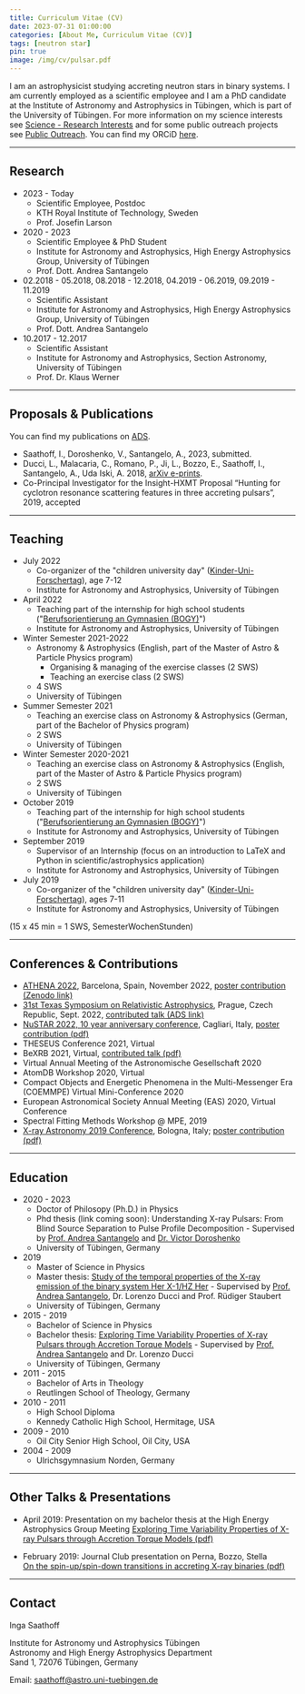 ```yaml
---
title: Curriculum Vitae (CV)
date: 2023-07-31 01:00:00
categories: [About Me, Curriculum Vitae (CV)]
tags: [neutron star]
pin: true
image: /img/cv/pulsar.pdf
---
```


I am an astrophysicist studying accreting neutron stars in binary systems. I am currently employed as a scientific employee and I am a PhD candidate at the Institute of Astronomy and Astrophysics in Tübingen, which is part of the University of Tübingen. For more information on my science interests see [Science - Research Interests](https://isaathoff.github.io/posts/science/) and for some public outreach projects see [Public Outreach](https://isaathoff.github.io/categories/public-outreach/). You can find my ORCiD [here](https://orcid.org/0000-0002-3068-7275).

---
## Research

- 2023 - Today
    - Scientific Employee, Postdoc
    - KTH Royal Institute of Technology, Sweden
    - Prof. Josefin Larson
- 2020 - 2023
    - Scientific Employee & PhD Student
    - Institute for Astronomy and Astrophysics, High Energy Astrophysics Group, University of Tübingen
    - Prof. Dott. Andrea Santangelo
- 02.2018 - 05.2018, 08.2018 - 12.2018, 04.2019 - 06.2019, 09.2019 - 11.2019
    - Scientific Assistant
    - Institute for Astronomy and Astrophysics, High Energy Astrophysics Group, University of Tübingen
    - Prof. Dott. Andrea Santangelo
- 10.2017 - 12.2017
    - Scientific Assistant
    - Institute for Astronomy and Astrophysics, Section Astronomy, University of Tübingen
    - Prof. Dr. Klaus Werner

---

## Proposals & Publications

You can find my publications on [ADS](https://ui.adsabs.harvard.edu/search/q=author%3A(%22saathoff%2C%20inga%22)&sort=date%20desc%2C%20bibcode%20desc&p_=0).

- Saathoff, I., Doroshenko, V., Santangelo, A., 2023, submitted.
- Ducci, L., Malacaria, C., Romano, P., Ji, L., Bozzo, E., Saathoff, I., Santangelo, A., Uda Iski, A. 2018, [arXiv e-prints](https://arxiv.org/abs/1811.12795).
- Co-Principal Investigator for the Insight-HXMT Proposal “Hunting for cyclotron resonance scattering features in three accreting pulsars”, 2019, accepted

---

## Teaching

- July 2022
    - Co-organizer of the "children university day" ([Kinder-Uni-Forschertag](https://uni-tuebingen.de/de/160168)), age 7-12
    - Institute for Astronomy and Astrophysics, University of Tübingen
- April 2022
    - Teaching part of the internship for high school students ("[Berufsorientierung an Gymnasien (BOGY)](https://uni-tuebingen.de/fakultaeten/mathematisch-naturwissenschaftliche-fakultaet/fachbereiche/physik/institute/astronomie-astrophysik/institut/astronomie/schulen/)")
    - Institute for Astronomy and Astrophysics, University of Tübingen
- Winter Semester 2021-2022
    - Astronomy & Astrophysics (English, part of the Master of Astro & Particle Physics program)
        - Organising & managing of the exercise classes (2 SWS)
        - Teaching an exercise class (2 SWS)
    - 4 SWS
    - University of Tübingen
- Summer Semester 2021
    - Teaching an exercise class on Astronomy & Astrophysics (German, part of the Bachelor of Physics program)
    - 2 SWS
    - University of Tübingen
- Winter Semester 2020-2021
    - Teaching an exercise class on Astronomy & Astrophysics (English, part of the Master of Astro & Particle Physics program)
    - 2 SWS
    - University of Tübingen
- October 2019
    - Teaching part of the internship for high school students ("[Berufsorientierung an Gymnasien (BOGY)](https://uni-tuebingen.de/fakultaeten/mathematisch-naturwissenschaftliche-fakultaet/fachbereiche/physik/institute/astronomie-astrophysik/institut/astronomie/schulen/)")
    - Institute for Astronomy and Astrophysics, University of Tübingen
- September 2019
    - Supervisor of an Internship (focus on an introduction to LaTeX and Python in scientific/astrophysics application)
    - Institute for Astronomy and Astrophysics, University of Tübingen
- July 2019
    - Co-organizer of the "children university day" ([Kinder-Uni-Forschertag](https://uni-tuebingen.de/de/160168)), ages 7-11
    - Institute for Astronomy and Astrophysics, University of Tübingen

(15 x 45 min = 1 SWS, SemesterWochenStunden)

---

## Conferences & Contributions

- [ATHENA 2022](https://isaathoff.github.io/posts/athena/), Barcelona, Spain, November 2022, [poster contribution (Zenodo link)](https://zenodo.org/record/7228995#.Y2uSDy-B3Rb)
- [31st Texas Symposium on Relativistic Astrophysics](https://isaathoff.github.io/posts/texas-symposium/), Prague, Czech Republic, Sept. 2022, [contributed talk (ADS link)](https://ui.adsabs.harvard.edu/abs/2022tsra.confE.120S/abstract)
- [NuSTAR 2022, 10 year anniversary conference](https://isaathoff.github.io/posts/nustar/), Cagliari, Italy,
    [poster contribution (pdf)](/img/science/NuSTAR2022_Poster_Draft_9_-_final_print.pdf)
- THESEUS Conference 2021, Virtual
- BeXRB 2021, Virtual, [contributed talk (pdf)](/img/science/bexrb.pdf)
- Virtual Annual Meeting of the Astronomische Gesellschaft 2020
- AtomDB Workshop 2020, Virtual
- Compact Objects and Energetic Phenomena in the Multi-Messenger Era (COEMMPE) Virtual Mini-Conference 2020
- European Astronomical Society Annual Meeting (EAS) 2020, Virtual Conference
- Spectral Fitting Methods Workshop @ MPE, 2019
- [X-ray Astronomy 2019 Conference](https://isaathoff.github.io/posts/x-ray-astronomy/), Bologna, Italy;
    [poster contribution (pdf)](/img/science/OAO_Poster.pdf)

---

## Education

- 2020 - 2023
    - Doctor of Philosopy (Ph.D.) in Physics
    - Phd thesis (link coming soon): Understanding X-ray Pulsars: From Blind Source Separation to Pulse Profile Decomposition - Supervised by [Prof. Andrea Santangelo](https://uni-tuebingen.de/fakultaeten/mathematisch-naturwissenschaftliche-fakultaet/fachbereiche/physik/institute/astronomie-astrophysik/institut/astronomie/forschung/prof-santangelo-abteilung-hochenergieastrophysik/ueber-uns/santangelo-persoenliche-seite/) and [Dr. Victor Doroshenko](https://doroshv.github.io)
    - University of Tübingen, Germany
- 2019
    - Master of Science in Physics
    - Master thesis: [Study of the temporal properties of the X-ray emission of the binary system Her X-1/HZ Her](https://isaathoff.github.io/posts/master/) - Supervised by [Prof. Andrea Santangelo](https://uni-tuebingen.de/fakultaeten/mathematisch-naturwissenschaftliche-fakultaet/fachbereiche/physik/institute/astronomie-astrophysik/institut/astronomie/forschung/prof-santangelo-abteilung-hochenergieastrophysik/ueber-uns/santangelo-persoenliche-seite/), Dr. Lorenzo Ducci and Prof. Rüdiger Staubert
    - University of Tübingen, Germany
- 2015 - 2019
    - Bachelor of Science in Physics
    - Bachelor thesis: [Exploring Time Variability Properties of X-ray Pulsars through Accretion Torque Models](hhttps://isaathoff.github.io/posts/bachelor/) - Supervised by [Prof. Andrea Santangelo](https://uni-tuebingen.de/fakultaeten/mathematisch-naturwissenschaftliche-fakultaet/fachbereiche/physik/institute/astronomie-astrophysik/institut/astronomie/forschung/prof-santangelo-abteilung-hochenergieastrophysik/ueber-uns/santangelo-persoenliche-seite/) and Dr. Lorenzo Ducci
    - University of Tübingen, Germany
- 2011 - 2015
    - Bachelor of Arts in Theology
    - Reutlingen School of Theology, Germany
- 2010 - 2011
    - High School Diploma
    - Kennedy Catholic High School, Hermitage, USA
- 2009 - 2010
    - Oil City Senior High School, Oil City, USA
- 2004 - 2009
    - Ulrichsgymnasium Norden, Germany


---

## Other Talks & Presentations

- April 2019: Presentation on my bachelor thesis at the High Energy Astrophysics Group Meeting
 [Exploring Time Variability Properties of X-ray Pulsars through Accretion Torque Models (pdf)](/img/science/HEA_Group_Meeting_20190426.pdf)
    
- February 2019: Journal Club presentation on Perna, Bozzo, Stella    
    [On the spin-up/spin-down transitions in accreting X-ray binaries (pdf)](/img/science/JC.pdf)

---
## Contact

Inga Saathoff

Institute for Astronomy und Astrophysics Tübingen\
Astronomy and High Energy Astrophysics Department\
Sand 1, 72076 Tübingen, Germany

Email: [saathoff@astro.uni-tuebingen.de](mailto:saathoff@astro.uni-tuebingen.de)